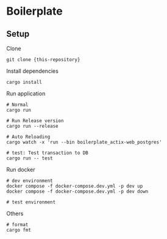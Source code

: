 # Boilerplate

## Setup

Clone

```shell
git clone {this-repository}
```

Install dependencies

```shell
cargo install
```

Run application

```shell
# Normal
cargo run

# Run Release version
cargo run --release

# Auto Reloading
cargo watch -x 'run --bin boilerplate_actix-web_postgres'

# test: Test transaction to DB
cargo run -- test
```

Run docker

```shell
# dev environment
docker compose -f docker-compose.dev.yml -p dev up
docker compose -f docker-compose.dev.yml -p dev down

# test environment
```

Others

```shell
# format
cargo fmt

```
